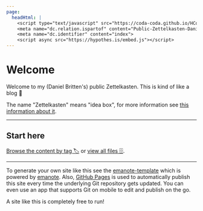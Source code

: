 ```yaml
---
page:
  headHtml: |
    <script type="text/javascript" src="https://coda-coda.github.io/HConfig/1.js"></script>
    <meta name="dc.relation.ispartof" content="Public-Zettelkasten-Daniel-Britten-(ORCID-0000-0002-7860-3595)">
    <meta name="dc.identifier" content="index">
    <script async src="https://hypothes.is/embed.js"></script>
---
```

# Welcome

Welcome to my (Daniel Britten's) public Zettelkasten. This is kind of like a blog 🙂

The name "Zettelkasten" means "idea box", for more information see [this information about it](https://zettelkasten.de/posts/overview/).

----------

## Start here

[Browse the content by tag 🏷️](-/tags) or [view all files 🗄️](-/all).

----------

To generate your own site like this see the [emanote-template](https://github.com/srid/emanote-template) which is powered by [emanote](https://github.com/srid/emanote). Also, [GitHub Pages](https://pages.github.com/) is used to automatically publish this site every time the underlying Git repository gets updated. You can even use an app that supports Git on mobile to edit and publish on the go.

A site like this is completely free to run!